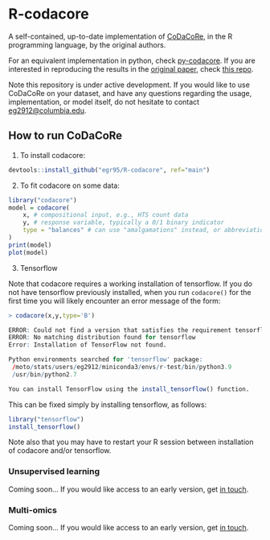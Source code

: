 # R-codacore

A self-contained, up-to-date implementation of [CoDaCoRe](https://www.biorxiv.org/content/10.1101/2021.02.11.430695v1), in the R programming language, by the original authors.

For an equivalent implementation in python, check [py-codacore](https://github.com/egr95/py-codacore). If you are interested in reproducing the results in the [original paper](add_arxiv_link), check [this repo](https://github.com/cunningham-lab/codacore).

Note this repository is under active development. If you would like to use CoDaCoRe on your dataset, and have any questions regarding the usage, implementation, or model itself, do not hesitate to contact <eg2912@columbia.edu>.

## How to run CoDaCoRe

1. To install codacore:

```r
devtools::install_github("egr95/R-codacore", ref="main")
```

2. To fit codacore on some data:
```r
library("codacore")
model = codacore(
    x, # compositional input, e.g., HTS count data 
    y, # response variable, typically a 0/1 binary indicator 
    type = "balances" # can use "amalgamations" instead, or abbreviations "B" and "A"
)
print(model)
plot(model)
```

3. Tensorflow

Note that codacore requires a working installation of tensorflow.
If you do not have tensorflow previously installed, when you run ```codacore()``` for the first time you will likely encounter an error message of the form:
```r
> codacore(x,y,type='B')

ERROR: Could not find a version that satisfies the requirement tensorflow
ERROR: No matching distribution found for tensorflow
Error: Installation of TensorFlow not found.

Python environments searched for 'tensorflow' package:
 /moto/stats/users/eg2912/miniconda3/envs/r-test/bin/python3.9
 /usr/bin/python2.7

You can install TensorFlow using the install_tensorflow() function.
```

This can be fixed simply by installing tensorflow, as follows:
```r
library("tensorflow")
install_tensorflow()
```

Note also that you may have to restart your R session between installation of codacore and/or tensorflow.

### Unsupervised learning

Coming soon... If you would like access to an early version, get [in touch](mailto:eg2912@columbia.edu).

### Multi-omics

Coming soon... If you would like access to an early version, get [in touch](mailto:eg2912@columbia.edu).
